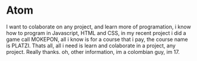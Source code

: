 # Atom
I want to colaborate on any project, and learn more of programation, i know how to program in Javascript, HTML and CSS, in my recent project i did a game call MOKEPON, all i know is for a course that i pay, the course name is PLATZI. Thats all, all i need is learn and colaborate in a project, any project. Really thanks. oh, other information, im a colombian guy, im 17.
